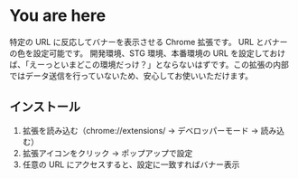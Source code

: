 # You are here

特定の URL に反応してバナーを表示させる Chrome 拡張です。
URL とバナーの色を設定可能です。
開発環境、STG 環境、本番環境の URL を設定しておけば、「えーっといまどこの環境だっけ？」とならないはずです。この拡張の内部ではデータ送信を行っていないため、安心してお使いいただけます。

## インストール

1. 拡張を読み込む（chrome://extensions/ → デベロッパーモード → 読み込む）
2. 拡張アイコンをクリック → ポップアップで設定
3. 任意の URL にアクセスすると、設定に一致すればバナー表示
